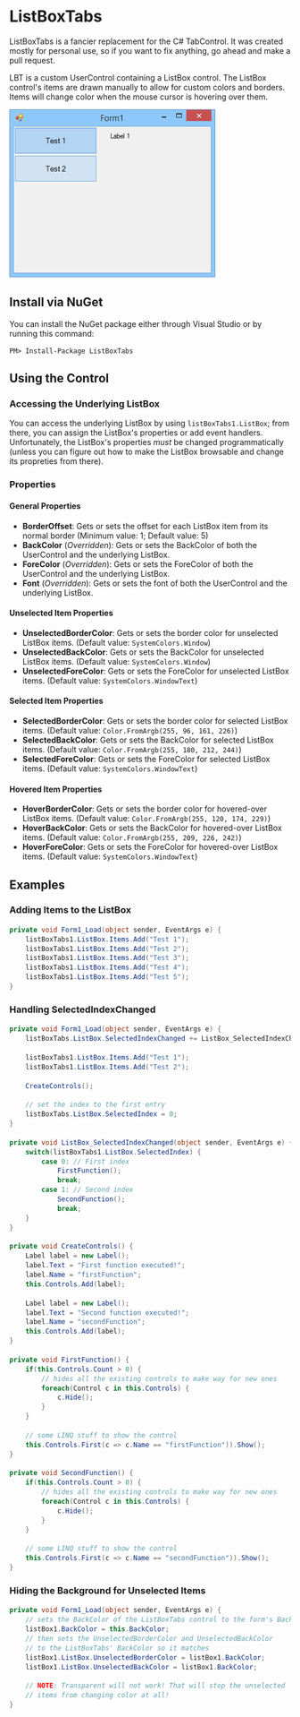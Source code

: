 # ListBoxTabs
ListBoxTabs is a fancier replacement for the C# TabControl. It was created mostly for personal use, so if you want to fix anything, go ahead and make a pull request.

LBT is a custom UserControl containing a ListBox control. The ListBox control's items are drawn manually to allow for custom colors and borders. Items will change color when the mouse cursor is hovering over them.

![Preview](./screenshots/3.png)

## Install via NuGet
You can install the NuGet package either through Visual Studio or by running this command:

    PM> Install-Package ListBoxTabs

## Using the Control
### Accessing the Underlying ListBox
You can access the underlying ListBox by using `listBoxTabs1.ListBox`; from there, you can assign the ListBox's properties or add event handlers. Unfortunately, the ListBox's properties *must* be changed programmatically (unless you can figure out how to make the ListBox browsable and change its propreties from there).

### Properties

#### General Properties
* **BorderOffset**: Gets or sets the offset for each ListBox item from its normal border (Minimum value: 1; Default value: 5)
* **BackColor** (*Overridden*): Gets or sets the BackColor of both the UserControl and the underlying ListBox.
* **ForeColor** (*Overridden*): Gets or sets the ForeColor of both the UserControl and the underlying ListBox.
* **Font** (*Overridden*): Gets or sets the font of both the UserControl and the underlying ListBox.

#### Unselected Item Properties
* **UnselectedBorderColor**: Gets or sets the border color for unselected ListBox items. (Default value: `SystemColors.Window`)
* **UnselectedBackColor**: Gets or sets the BackColor for unselected ListBox items. (Default value: `SystemColors.Window`)
* **UnselectedForeColor**: Gets or sets the ForeColor for unselected ListBox items. (Default value: `SystemColors.WindowText`)

#### Selected Item Properties
* **SelectedBorderColor**: Gets or sets the border color for selected ListBox items. (Default value: `Color.FromArgb(255, 96, 161, 226)`)
* **SelectedBackColor**: Gets or sets the BackColor for selected ListBox items. (Default value: `Color.FromArgb(255, 180, 212, 244)`)
* **SelectedForeColor**: Gets or sets the ForeColor for selected ListBox items. (Default value: `SystemColors.WindowText`)

#### Hovered Item Properties
* **HoverBorderColor**: Gets or sets the border color for hovered-over ListBox items. (Default value: `Color.FromArgb(255, 120, 174, 229)`)
* **HoverBackColor**: Gets or sets the BackColor for hovered-over ListBox items. (Default value: `Color.FromArgb(255, 209, 226, 242)`)
* **HoverForeColor**: Gets or sets the ForeColor for hovered-over ListBox items. (Default value: `SystemColors.WindowText`)

## Examples
### Adding Items to the ListBox

```C#
private void Form1_Load(object sender, EventArgs e) {
	listBoxTabs1.ListBox.Items.Add("Test 1");
	listBoxTabs1.ListBox.Items.Add("Test 2");
	listBoxTabs1.ListBox.Items.Add("Test 3");
	listBoxTabs1.ListBox.Items.Add("Test 4");
	listBoxTabs1.ListBox.Items.Add("Test 5");
}
```

### Handling SelectedIndexChanged

```C#
private void Form1_Load(object sender, EventArgs e) {
	listBoxTabs.ListBox.SelectedIndexChanged += ListBox_SelectedIndexChanged;
	
	listBoxTabs1.ListBox.Items.Add("Test 1");
	listBoxTabs1.ListBox.Items.Add("Test 2");
	
	CreateControls();
	
	// set the index to the first entry
	listBoxTabs.ListBox.SelectedIndex = 0;
}

private void ListBox_SelectedIndexChanged(object sender, EventArgs e) {
    switch(listBoxTabs1.ListBox.SelectedIndex) {
		case 0: // First index
			FirstFunction();
			break;
		case 1: // Second index
			SecondFunction();
			break;
	}
}

private void CreateControls() {
    Label label = new Label();
    label.Text = "First function executed!";
    label.Name = "firstFunction";
    this.Controls.Add(label);
    
    Label label = new Label();
    label.Text = "Second function executed!";
    label.Name = "secondFunction";
    this.Controls.Add(label);
}

private void FirstFunction() {
    if(this.Controls.Count > 0) {
        // hides all the existing controls to make way for new ones
        foreach(Control c in this.Controls) {
            c.Hide();
        }
    }
    
    // some LINQ stuff to show the control
    this.Controls.First(c => c.Name == "firstFunction")).Show();
}

private void SecondFunction() {
    if(this.Controls.Count > 0) {
        // hides all the existing controls to make way for new ones
        foreach(Control c in this.Controls) {
            c.Hide();
        }
    }
    
    // some LINQ stuff to show the control
    this.Controls.First(c => c.Name == "secondFunction")).Show();
}
```

### Hiding the Background for Unselected Items
```C#
private void Form1_Load(object sender, EventArgs e) {
    // sets the BackColor of the ListBoxTabs control to the form's BackColor
    listBox1.BackColor = this.BackColor;
    // then sets the UnselectedBorderColor and UnselectedBackColor
    // to the ListBoxTabs' BackColor so it matches
    listBox1.ListBox.UnselectedBorderColor = listBox1.BackColor;
    listBox1.ListBox.UnselectedBackColor = listBox1.BackColor;
    
    // NOTE: Transparent will not work! That will stop the unselected
    // items from changing color at all!
}
```

